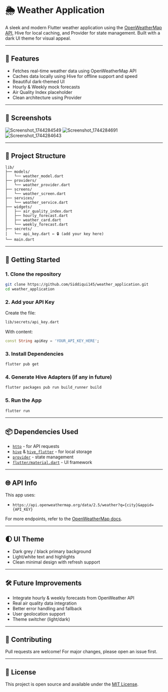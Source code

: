 # 🌦️ Weather Application

A sleek and modern Flutter weather application using the [OpenWeatherMap API](https://openweathermap.org/api), Hive for local caching, and Provider for state management. Built with a dark UI theme for visual appeal.

---

## 📱 Features

- Fetches real-time weather data using OpenWeatherMap API
- Caches data locally using Hive for offline support and speed
- Beautiful dark-themed UI
- Hourly & Weekly mock forecasts
- Air Quality Index placeholder
- Clean architecture using Provider

---

## 📸 Screenshots

![Screenshot_1744284549](https://github.com/user-attachments/assets/b9b9583a-215f-42de-8229-d78b19ae6201)
![Screenshot_1744284691](https://github.com/user-attachments/assets/284de3b5-463e-4b91-9e75-c47105323827)
![Screenshot_1744284643](https://github.com/user-attachments/assets/ff52863f-4c0c-4d2d-a024-9a136a9641e7)


---

## 🧱 Project Structure

```
lib/
├── models/
│   └── weather_model.dart
├── providers/
│   └── weather_provider.dart
├── screens/
│   └── weather_screen.dart
├── services/
│   └── weather_service.dart
├── widgets/
│   ├── air_quality_index.dart
│   ├── hourly_forecast.dart
│   ├── weather_card.dart
│   └── weekly_forecast.dart
├── secrets/
│   └── api_key.dart ← 🔒 (add your key here)
└── main.dart
```

---

## 🚀 Getting Started

### 1. Clone the repository

```bash
git clone https://github.com/Siddiqui145/weather_application.git
cd weather_application
```

### 2. Add your API Key

Create the file:

```bash
lib/secrets/api_key.dart
```

With content:

```dart
const String apiKey = 'YOUR_API_KEY_HERE';
```

### 3. Install Dependencies

```bash
flutter pub get
```

### 4. Generate Hive Adapters (if any in future)

```bash
flutter packages pub run build_runner build
```

### 5. Run the App

```bash
flutter run
```

---

## 📦 Dependencies Used

- [`http`](https://pub.dev/packages/http) - for API requests
- [`hive`](https://pub.dev/packages/hive) & [`hive_flutter`](https://pub.dev/packages/hive_flutter) - for local storage
- [`provider`](https://pub.dev/packages/provider) - state management
- [`flutter/material.dart`](https://api.flutter.dev/flutter/material/material-library.html) - UI framework

---

## 🌐 API Info

This app uses:

- `https://api.openweathermap.org/data/2.5/weather?q={city}&appid={API_KEY}`

For more endpoints, refer to the [OpenWeatherMap docs](https://openweathermap.org/api).

---

## 🌓 UI Theme

- Dark grey / black primary background
- Light/white text and highlights
- Clean minimal design with refresh support

---

## 🛠️ Future Improvements

- Integrate hourly & weekly forecasts from OpenWeather API
- Real air quality data integration
- Better error handling and fallback
- User geolocation support
- Theme switcher (light/dark)

---

## 🤝 Contributing

Pull requests are welcome! For major changes, please open an issue first.

---

## 📄 License

This project is open source and available under the [MIT License](LICENSE).
